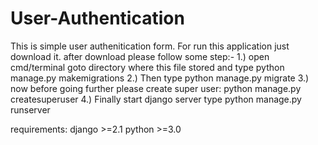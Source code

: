 # User-Authentication

This is simple user authenitication form.
For run this application just download it. after download please follow some step:-
1.) open cmd/terminal goto directory where this file stored and type python manage.py makemigrations
2.) Then type python manage.py migrate
3.) now before going further please create super user: python manage.py createsuperuser
4.) Finally start django server type python manage.py runserver


requirements:
django >=2.1
python >=3.0
